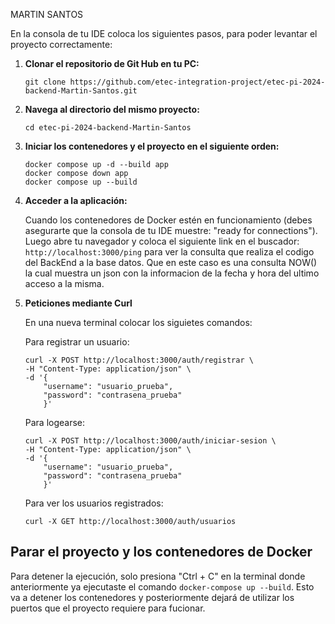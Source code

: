MARTIN SANTOS

En la consola de tu IDE coloca los siguientes pasos, para poder levantar el proyecto correctamente:

1. **Clonar el repositorio de Git Hub en tu PC:**

    ```
    git clone https://github.com/etec-integration-project/etec-pi-2024-backend-Martin-Santos.git
    ```
2. **Navega al directorio del mismo proyecto:**

    ```
    cd etec-pi-2024-backend-Martin-Santos
    ```
3. **Iniciar los contenedores y el proyecto en el siguiente orden:**
    ```
    docker compose up -d --build app 
    docker compose down app
    docker compose up --build
    ```
4. **Acceder a la aplicación:**

    Cuando los contenedores de Docker estén en funcionamiento (debes asegurarte que la consola de tu IDE muestre: "ready for connections"). Luego abre tu navegador y coloca el siguiente link en el buscador:
   `http://localhost:3000/ping` para  ver la consulta que realiza el codigo del BackEnd a la base datos. Que en este caso es una consulta NOW() la cual muestra un json con la informacion de la fecha y hora
   del ultimo acceso a la misma.

5. **Peticiones mediante Curl**

    En una nueva terminal colocar los siguietes comandos:

    Para registrar un usuario:
    ```
    curl -X POST http://localhost:3000/auth/registrar \
    -H "Content-Type: application/json" \
    -d '{
        "username": "usuario_prueba",
        "password": "contrasena_prueba"
        }'
    ```
    Para logearse:
    ```
    curl -X POST http://localhost:3000/auth/iniciar-sesion \
    -H "Content-Type: application/json" \
    -d '{
        "username": "usuario_prueba",
        "password": "contrasena_prueba"
        }'
    ```
    Para ver los usuarios registrados:
    ```
    curl -X GET http://localhost:3000/auth/usuarios
    ```

## **Parar el proyecto y los contenedores de Docker**

Para detener la ejecución, solo presiona "Ctrl + C" en la terminal donde anteriormente ya ejecutaste el comando `docker-compose up --build`. Esto va a detener los contenedores y posteriormente dejará de utilizar los puertos que el proyecto requiere para fucionar.

